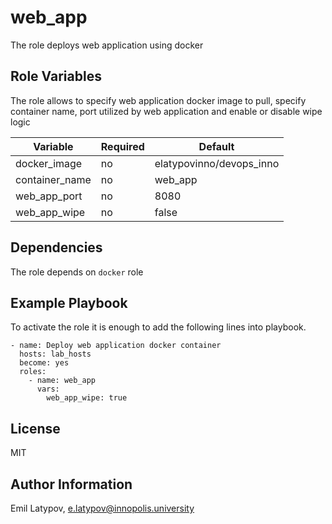web_app
=========

The role deploys web application using docker

Role Variables
--------------

The role allows to specify web application docker image to pull, specify container name, port utilized by web application and enable or disable wipe logic

| Variable        | Required | Default |
| --------------- | -------- | ------- |
| docker_image    | no       | elatypovinno/devops_inno |
| container_name  | no       | web_app  |
| web_app_port    | no       | 8080  |
| web_app_wipe    | no       | false  |

Dependencies
------------

The role depends on `docker` role

Example Playbook
----------------

To activate the role it is enough to add the following lines into playbook.

```
- name: Deploy web application docker container
  hosts: lab_hosts
  become: yes
  roles:
    - name: web_app
      vars:
        web_app_wipe: true
```

License
-------

MIT

Author Information
------------------

Emil Latypov, e.latypov@innopolis.university
